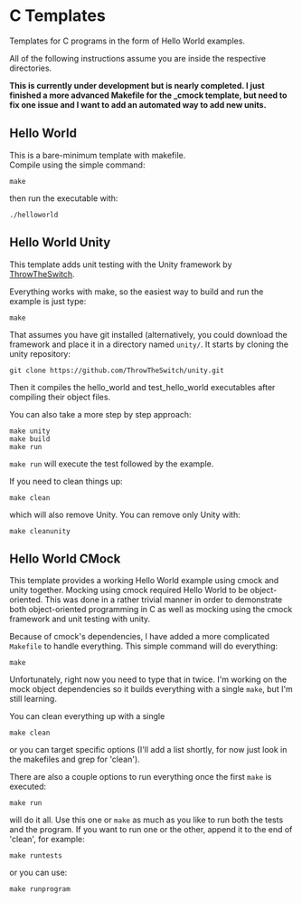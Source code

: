 # C Templates
Templates for C programs in the form of Hello World examples.  

All of the following instructions assume you are inside the respective directories.


**This is currently under development but is nearly completed. I just finished a more advanced Makefile for the \_cmock template, but need to fix one issue and I want to add an automated way to add new units.**

## Hello World

This is a bare-minimum template with makefile.  
Compile using the simple command:

```
make
```

then run the executable with:

```
./helloworld
```

## Hello World Unity

This template adds unit testing with the Unity framework by [ThrowTheSwitch].  

Everything works with make, so the easiest way to build and run the example is just type:

```
make
```

That assumes you have git installed (alternatively, you could download the framework and place it in a directory named `unity/`. It starts by cloning the unity repository:

```
git clone https://github.com/ThrowTheSwitch/unity.git
```

Then it compiles the hello_world and test_hello_world executables after compiling their object files.

You can also take a more step by step approach:

```
make unity
make build
make run
```

`make run` will execute the test followed by the example.

If you need to clean things up:

```
make clean
```

which will also remove Unity. You can remove only Unity with:

```
make cleanunity
```


## Hello World CMock

This template provides a working Hello World example using cmock and unity together. Mocking using cmock required Hello World to be object-oriented. This was done in a rather trivial manner in order to demonstrate both object-oriented programming in C as well as mocking using the cmock framework and unit testing with unity.  

Because of cmock's dependencies, I have added a more complicated `Makefile` to handle everything. This simple command will do everything:

```
make
```

Unfortunately, right now you need to type that in twice. I'm working on the mock object dependencies so it builds everything with a single `make`, but I'm still learning.  

You can clean everything up with a single

```
make clean
```

or you can target specific options (I'll add a list shortly, for now just look in the makefiles and grep for 'clean').

There are also a couple options to run everything once the first `make` is executed:

```
make run
```

will do it all. Use this one or `make` as much as you like to run both the tests and the program. If you want to run one or the other, append it to the end of 'clean', for example:

```
make runtests
```

or you can use:

```
make runprogram
```
 

[ThrowTheSwitch]: <https://github.com/ThrowTheSwitch>
